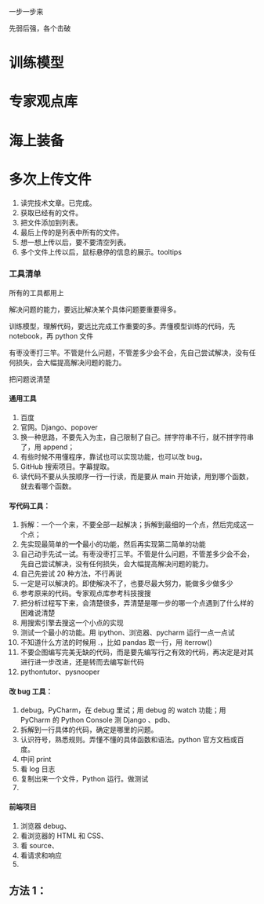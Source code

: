 

一步一步来  

先弱后强，各个击破    


# 训练模型  










































# 专家观点库  











































# 海上装备 


# 多次上传文件  

1. 读完技术文章。已完成。    
2. 获取已经有的文件。  
3. 把文件添加到列表。  
4. 最后上传的是列表中所有的文件。 
5. 想一想上传以后，要不要清空列表。
6. 多个文件上传以后，鼠标悬停的信息的展示。tooltips    





































### 工具清单  

所有的工具都用上  

解决问题的能力，要远比解决某个具体问题要重要得多。  

训练模型，理解代码，要远比完成工作重要的多。弄懂模型训练的代码，先 notebook，再 python 文件   

有枣没枣打三竿。不管是什么问题，不管差多少会不会，先自己尝试解决，没有任何损失，会大幅提高解决问题的能力。  


把问题说清楚  

#### 通用工具  
1. 百度  
2. 官网。Django、popover
3. 换一种思路，不要先入为主，自己限制了自己。拼字符串不行，就不拼字符串了，用 append；
4. 有些时候不用懂程序，靠试也可以实现功能，也可以改 bug。  
5. GitHub 搜索项目。字幕提取。
6. 读代码不要从头按顺序一行一行读，而是要从 main 开始读，用到哪个函数，就去看哪个函数。


#### 写代码工具：  
1. 拆解：一个一个来，不要全部一起解决；拆解到最细的一个点，然后完成这一个点；  
2. 先实现最简单的**一个**最小的功能，然后再实现第二简单的功能  
3. 自己动手先试一试。有枣没枣打三竿。不管是什么问题，不管差多少会不会，先自己尝试解决，没有任何损失，会大幅提高解决问题的能力。
4. 自己先尝试 20 种方法，不行再说   
5. 一定是可以解决的。即使解决不了，也要尽最大努力，能做多少做多少  
6. 参考原来的代码。专家观点库参考科技搜搜
7. 把分析过程写下来，会清楚很多，弄清楚是哪一步的哪一个点遇到了什么样的困难说清楚  
8. 用搜索引擎去搜这一个小点的实现  
9. 测试一个最小的功能。用 ipython、浏览器、pycharm 运行一点一点试  
10. 不知道什么方法的时候用 .，比如 pandas 取一行，用 iterrow()  
11. 不要企图编写完美无缺的代码，而是要先编写行之有效的代码，再决定是对其进行进一步改进，还是转而去编写新代码  
12. pythontutor、pysnooper  



#### 改 bug 工具：  
1. debug。PyCharm，在 debug 里试；用 debug 的 watch 功能；用 PyCharm 的 Python Console 测 Django 、pdb、
2. 拆解到一行具体的代码，确定是哪里的问题。  
3. 认识符号，熟悉规则。弄懂不懂的具体函数和语法。python 官方文档或百度。
4. 中间 print    
5. 看 log 日志  
6. 复制出来一个文件，Python 运行。做测试    
7. 



#### 前端项目  

1. 浏览器 debug、
2. 看浏览器的 HTML 和 CSS、
3. 看 source、
4. 看请求和响应 
5. 




## 方法 1：  
